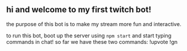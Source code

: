 ## hi and welcome to my first twitch bot!

the purpose of this bot is to make my stream more fun and interactive.

to run this bot, boot up the server using `npm start`
and start typing commands in chat!
so far we have these two commands:
!upvote
!gn
